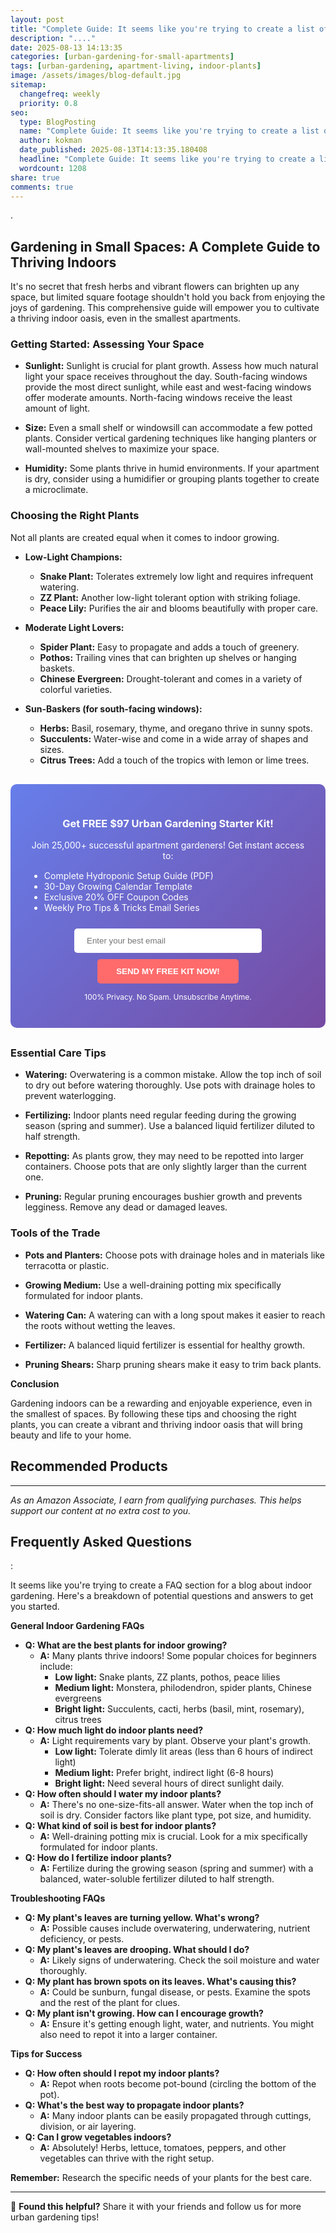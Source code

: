 ```yaml
---
layout: post
title: "Complete Guide: It seems like you're trying to create a list of blog post titles related to indoor gardening using specific keywords. (2025)"
description: "...."
date: 2025-08-13 14:13:35 
categories: [urban-gardening-for-small-apartments]
tags: [urban-gardening, apartment-living, indoor-plants]
image: /assets/images/blog-default.jpg
sitemap:
  changefreq: weekly
  priority: 0.8
seo:
  type: BlogPosting
  name: "Complete Guide: It seems like you're trying to create a list of blog post titles related to indoor gardening using specific keywords. (2025)"
  author: kokman
  date_published: 2025-08-13T14:13:35.180408
  headline: "Complete Guide: It seems like you're trying to create a list of blog post titles related to indoor gardening using specific keywords. (2025)"
  wordcount: 1208
share: true
comments: true
---
```


. 

##  Gardening in Small Spaces: A Complete Guide to Thriving Indoors

It's no secret that fresh herbs and vibrant flowers can brighten up any space, but limited square footage shouldn't hold you back from enjoying the joys of gardening.  This comprehensive guide will empower you to cultivate a thriving indoor oasis, even in the smallest apartments.

###  **Getting Started:  Assessing Your Space**

* **Sunlight:**  Sunlight is crucial for plant growth.  Assess how much natural light your space receives throughout the day. South-facing windows provide the most direct sunlight, while east and west-facing windows offer moderate amounts. North-facing windows receive the least amount of light.

* **Size:**  Even a small shelf or windowsill can accommodate a few potted plants. Consider vertical gardening techniques like hanging planters or wall-mounted shelves to maximize your space.

* **Humidity:** Some plants thrive in humid environments.  If your apartment is dry, consider using a humidifier or grouping plants together to create a microclimate.

###  **Choosing the Right Plants**

Not all plants are created equal when it comes to indoor growing.  

* **Low-Light Champions:**

    * **Snake Plant:**  Tolerates extremely low light and requires infrequent watering.
    * **ZZ Plant:**  Another low-light tolerant option with striking foliage.
    * **Peace Lily:**  Purifies the air and blooms beautifully with proper care.

* **Moderate Light Lovers:**

    * **Spider Plant:**  Easy to propagate and adds a touch of greenery.
    * **Pothos:**  Trailing vines that can brighten up shelves or hanging baskets.
    * **Chinese Evergreen:**  Drought-tolerant and comes in a variety of colorful varieties.

* **Sun-Baskers (for south-facing windows):**

    * **Herbs:** Basil, rosemary, thyme, and oregano thrive in sunny spots.
    * **Succulents:**  Water-wise and come in a wide array of shapes and sizes.
    * **Citrus Trees:**  Add a touch of the tropics with lemon or lime trees.


<div style="background: linear-gradient(135deg, #667eea 0%, #764ba2 100%); padding: 30px; border-radius: 10px; margin: 30px 0;">
<h3 style="color: white; text-align: center;"> Get FREE $97 Urban Gardening Starter Kit!</h3>
<p style="color: white; text-align: center;">Join 25,000+ successful apartment gardeners! Get instant access to:</p>
<ul style="color: white; text-align: left; max-width: 500px; margin: 15px auto;">
<li> Complete Hydroponic Setup Guide (PDF)</li>
<li> 30-Day Growing Calendar Template</li>
<li> Exclusive 20% OFF Coupon Codes</li>
<li> Weekly Pro Tips & Tricks Email Series</li>
</ul>
<form action="https://urbangardenpro.us1.list-manage.com/subscribe/post?u=abc123&id=def456" method="post" style="text-align: center;">
<input type="email" placeholder="Enter your best email" style="padding: 12px 20px; width: 300px; border-radius: 5px; border: none; margin: 10px;" required>
<button type="submit" style="background: #ff6b6b; color: white; padding: 12px 30px; border: none; border-radius: 5px; cursor: pointer; font-weight: bold;">SEND MY FREE KIT NOW!</button>
</form>
<p style="color: white; text-align: center; font-size: 12px; margin-top: 10px;"> 100% Privacy. No Spam. Unsubscribe Anytime.</p>
</div>
    
### **Essential Care Tips**

* **Watering:**  Overwatering is a common mistake.  Allow the top inch of soil to dry out before watering thoroughly.  Use pots with drainage holes to prevent waterlogging.

* **Fertilizing:**  Indoor plants need regular feeding during the growing season (spring and summer).  Use a balanced liquid fertilizer diluted to half strength.

* **Repotting:**  As plants grow, they may need to be repotted into larger containers.  Choose pots that are only slightly larger than the current one.

* **Pruning:**  Regular pruning encourages bushier growth and prevents legginess.  Remove any dead or damaged leaves.

###  **Tools of the Trade**

* **Pots and Planters:**  Choose pots with drainage holes and in materials like terracotta or plastic.

* **Growing Medium:**  Use a well-draining potting mix specifically formulated for indoor plants.

* **Watering Can:**  A watering can with a long spout makes it easier to reach the roots without wetting the leaves.

* **Fertilizer:**  A balanced liquid fertilizer is essential for healthy growth.

* **Pruning Shears:**  Sharp pruning shears make it easy to trim back plants.



**Conclusion**

Gardening indoors can be a rewarding and enjoyable experience, even in the smallest of spaces.  By following these tips and choosing the right plants, you can create a vibrant and thriving indoor oasis that will bring beauty and life to your home.

## Recommended Products



---
*As an Amazon Associate, I earn from qualifying purchases. This helps support our content at no extra cost to you.*



## Frequently Asked Questions

:

It seems like you're trying to create a FAQ section for a blog about indoor gardening. Here's a breakdown of potential questions and answers to get you started.  

**General Indoor Gardening FAQs**

* **Q: What are the best plants for indoor growing?**
    * **A:**  Many plants thrive indoors! Some popular choices for beginners include:
        * **Low light:** Snake plants, ZZ plants, pothos, peace lilies
        * **Medium light:** Monstera, philodendron, spider plants, Chinese evergreens
        * **Bright light:** Succulents, cacti, herbs (basil, mint, rosemary), citrus trees
* **Q: How much light do indoor plants need?**
    * **A:**  Light requirements vary by plant. Observe your plant's growth.  
        * **Low light:**  Tolerate dimly lit areas (less than 6 hours of indirect light)
        * **Medium light:**  Prefer bright, indirect light (6-8 hours)
        * **Bright light:** Need several hours of direct sunlight daily.
* **Q: How often should I water my indoor plants?**
    * **A:** There's no one-size-fits-all answer. Water when the top inch of soil is dry. Consider factors like plant type, pot size, and humidity.
* **Q: What kind of soil is best for indoor plants?**
    * **A:** Well-draining potting mix is crucial. Look for a mix specifically formulated for indoor plants.
* **Q: How do I fertilize indoor plants?**
    * **A:** Fertilize during the growing season (spring and summer) with a balanced, water-soluble fertilizer diluted to half strength.

**Troubleshooting FAQs**

* **Q: My plant's leaves are turning yellow. What's wrong?**
    * **A:**  Possible causes include overwatering, underwatering, nutrient deficiency, or pests.
* **Q: My plant's leaves are drooping. What should I do?**
    * **A:**  Likely signs of underwatering. Check the soil moisture and water thoroughly.
* **Q: My plant has brown spots on its leaves. What's causing this?**
    * **A:**  Could be sunburn, fungal disease, or pests. Examine the spots and the rest of the plant for clues.
* **Q: My plant isn't growing. How can I encourage growth?**
    * **A:**  Ensure it's getting enough light, water, and nutrients. You might also need to repot it into a larger container.

**Tips for Success**

* **Q: How often should I repot my indoor plants?**
    * **A:** Repot when roots become pot-bound (circling the bottom of the pot).
* **Q: What's the best way to propagate indoor plants?**
    * **A:** Many indoor plants can be easily propagated through cuttings, division, or air layering.
* **Q: Can I grow vegetables indoors?**
    * **A:**  Absolutely! Herbs, lettuce, tomatoes, peppers, and other vegetables can thrive with the right setup.

**Remember:**  Research the specific needs of your plants for the best care.

<script type="application/ld+json">
{
  "@context": "https://schema.org",
  "@type": "BlogPosting",
  "headline": "Complete Guide: It seems like you're trying to create a list of blog post titles related to indoor gardening using specific keywords. (2025)",
  "author": {
    "@type": "Person",
    "name": "kokman"
  },
  "datePublished": "2025-08-13T14:13:35.180408",
  "dateModified": "2025-08-13T14:13:35.180408",
  "publisher": {
    "@type": "Organization",
    "name": "Urban Garden Pro",
    "url": "https://kokman168.github.io/urban-garden-blog"
  },
  "wordCount": 1099,
  "articleBody": ". \n\n##  Gardening in Small Spaces: A Complete Guide to Thriving Indoors\n\nIt's no secret that fresh herbs and vibrant flowers can brighten up any space, but limited square footage shouldn't hold you ba..."
}
</script>


---

🚀 **Found this helpful?** Share it with your friends and follow us for more urban gardening tips!

